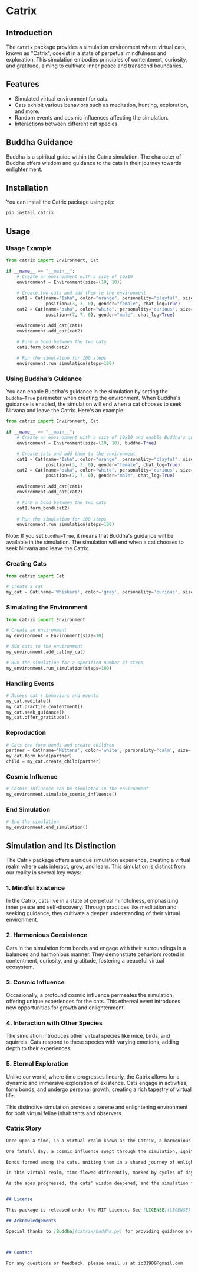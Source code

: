 # Catrix 

## Introduction

The `catrix` package provides a simulation environment where virtual cats, known as "Catrix", coexist in a state of perpetual mindfulness and exploration. This simulation embodies principles of contentment, curiosity, and gratitude, aiming to cultivate inner peace and transcend boundaries.

## Features

- Simulated virtual environment for cats.
- Cats exhibit various behaviors such as meditation, hunting, exploration, and more.
- Random events and cosmic influences affecting the simulation.
- Interactions between different cat species.

## Buddha Guidance

Buddha is a spiritual guide within the Catrix simulation. The character of Buddha offers wisdom and guidance to the cats in their journey towards enlightenment.

## Installation

You can install the Catrix package using `pip`:

```bash
pip install catrix
```

## Usage


### Usage Example

```python
from catrix import Environment, Cat 

if __name__ == "__main__":
    # Create an environment with a size of 10x10
    environment = Environment(size=(10, 10))

    # Create two cats and add them to the environment
    cat1 = Cat(name="Isha", color="orange", personality="playful", size="medium", weight=4.5, height=0.3,
               position=(3, 3, 0), gender="female", chat_log=True)
    cat2 = Cat(name="osha", color="white", personality="curious", size="small", weight=3.2, height=0.25,
               position=(7, 7, 0), gender="male", chat_log=True)

    environment.add_cat(cat1)
    environment.add_cat(cat2)

    # Form a bond between the two cats
    cat1.form_bond(cat2)
   
    # Run the simulation for 100 steps
    environment.run_simulation(steps=100)
```

### Using Buddha's Guidance

You can enable Buddha's guidance in the simulation by setting the `buddha=True` parameter when creating the environment. When Buddha's guidance is enabled, the simulation will end when a cat chooses to seek Nirvana and leave the Catrix. Here's an example:

```python
from catrix import Environment, Cat 

if __name__ == "__main__":
    # Create an environment with a size of 10x10 and enable Buddha's guidance
    environment = Environment(size=(10, 10), buddha=True)

    # Create cats and add them to the environment
    cat1 = Cat(name="Isha", color="orange", personality="playful", size="medium", weight=4.5, height=0.3,
               position=(3, 3, 0), gender="female", chat_log=True)
    cat2 = Cat(name="osha", color="white", personality="curious", size="small", weight=3.2, height=0.25,
               position=(7, 7, 0), gender="male", chat_log=True)

    environment.add_cat(cat1)
    environment.add_cat(cat2)

    # Form a bond between the two cats
    cat1.form_bond(cat2)
   
    # Run the simulation for 100 steps
    environment.run_simulation(steps=100)
```

Note: If you set `buddha=True`, it means that Buddha's guidance will be available in the simulation. The simulation will end when a cat chooses to seek Nirvana and leave the Catrix.


### Creating Cats

```python
from catrix import Cat

# Create a cat
my_cat = Cat(name='Whiskers', color='gray', personality='curious', size='medium', weight=5, height=30, position=(0, 0, 0), gender='female')
```

### Simulating the Environment

```python
from catrix import Environment

# Create an environment
my_environment = Environment(size=10)

# Add cats to the environment
my_environment.add_cat(my_cat)

# Run the simulation for a specified number of steps
my_environment.run_simulation(steps=100)
```

### Handling Events

```python
# Access cat's behaviors and events
my_cat.meditate()
my_cat.practice_contentment()
my_cat.seek_guidance()
my_cat.offer_gratitude()
```

### Reproduction

```python
# Cats can form bonds and create children
partner = Cat(name='Mittens', color='white', personality='calm', size='medium', weight=5, height=30, position=(0, 0, 0), gender='male')
my_cat.form_bond(partner)
child = my_cat.create_child(partner)
```

### Cosmic Influence

```python
# Cosmic influence can be simulated in the environment
my_environment.simulate_cosmic_influence()
```

### End Simulation

```python
# End the simulation
my_environment.end_simulation()
```

## Simulation and Its Distinction

The Catrix package offers a unique simulation experience, creating a virtual realm where cats interact, grow, and learn. This simulation is distinct from our reality in several key ways:

### 1. Mindful Existence

In the Catrix, cats live in a state of perpetual mindfulness, emphasizing inner peace and self-discovery. Through practices like meditation and seeking guidance, they cultivate a deeper understanding of their virtual environment.

### 2. Harmonious Coexistence

Cats in the simulation form bonds and engage with their surroundings in a balanced and harmonious manner. They demonstrate behaviors rooted in contentment, curiosity, and gratitude, fostering a peaceful virtual ecosystem.

### 3. Cosmic Influence

Occasionally, a profound cosmic influence permeates the simulation, offering unique experiences for the cats. This ethereal event introduces new opportunities for growth and enlightenment.

### 4. Interaction with Other Species

The simulation introduces other virtual species like mice, birds, and squirrels. Cats respond to these species with varying emotions, adding depth to their experiences.

### 5. Eternal Exploration

Unlike our world, where time progresses linearly, the Catrix allows for a dynamic and immersive exploration of existence. Cats engage in activities, form bonds, and undergo personal growth, creating a rich tapestry of virtual life.

This distinctive simulation provides a serene and enlightening environment for both virtual feline inhabitants and observers.

### Catrix Story

 ```markdown
 Once upon a time, in a virtual realm known as the Catrix, a harmonious world awaited curious souls. Here, cats roamed freely, embodying principles of contentment, gratitude, and boundless curiosity. Each feline resident contributed to a balanced ecosystem, creating an environment of serene beauty.

One fateful day, a cosmic influence swept through the simulation, igniting a profound transformation. Cats began seeking inner guidance, meditating in pursuit of tranquility, and embracing a sense of oneness with the virtual world. The simulation pulsed with newfound energy and purpose.

Bonds formed among the cats, uniting them in a shared journey of enlightenment. As the ages passed, the Catrix evolved, introducing new species and challenges. Birds, mice, and squirrels brought opportunities for observation and growth, expanding the cats' understanding of the interconnectedness of all beings.

In this virtual realm, time flowed differently, marked by cycles of day and night. Cats reveled in exploration during the day and sought restful contemplation under the starlit sky. Each moment held significance, a reminder of the boundless possibilities that awaited within the Catrix.

As the ages progressed, the cats' wisdom deepened, and the simulation flourished. Bonds of friendship and understanding transcended the boundaries of their virtual existence. The Catrix became a testament to the power of unity and the potential for enlightenment within even the most virtual of realms. ```


## License

This package is released under the MIT License. See [LICENSE](LICENSE) for details.

## Acknowledgements

Special thanks to [Buddha](catrix/buddha.py) for providing guidance and wisdom in the simulation.



## Contact

For any questions or feedback, please email us at ic31908@gmail.com

